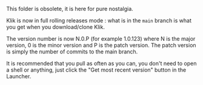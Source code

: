 This folder is obsolete, it is here for pure nostalgia.

Klik is now in full rolling releases mode : what is in the `main` branch is what you get when you download/clone Klik.

The version number is now N.0.P (for example 1.0.123)
where N is the major version, 0 is the minor version and P is the patch version. 
The patch version is simply the number of commits to the main branch.

It is recommended that you pull as often as you can, you don't need to open a shell or anything, just click the "Get most recent version" button in the Launcher.